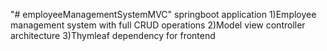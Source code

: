 "# employeeManagementSystemMVC"
springboot application
1)Employee management system with full CRUD operations
2)Model view controller architecture
3)Thymleaf dependency for frontend

